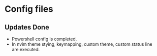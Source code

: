 # Config files
## Updates Done
- Powershell config is completed.
- In nvim theme stying, keymapping, custom theme, custom status line are executed.
